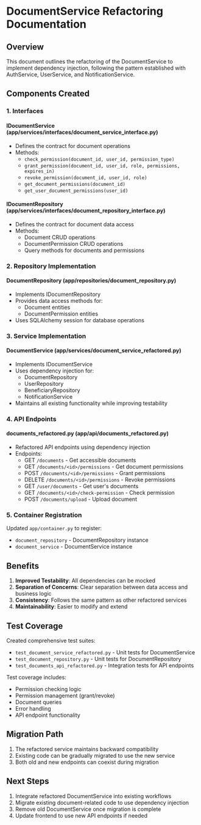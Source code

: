 # DocumentService Refactoring Documentation

## Overview
This document outlines the refactoring of the DocumentService to implement dependency injection, following the pattern established with AuthService, UserService, and NotificationService.

## Components Created

### 1. Interfaces

#### IDocumentService (app/services/interfaces/document_service_interface.py)
- Defines the contract for document operations
- Methods:
  - `check_permission(document_id, user_id, permission_type)`
  - `grant_permission(document_id, user_id, role, permissions, expires_in)`
  - `revoke_permission(document_id, user_id, role)`
  - `get_document_permissions(document_id)`
  - `get_user_document_permissions(user_id)`

#### IDocumentRepository (app/services/interfaces/document_repository_interface.py)
- Defines the contract for document data access
- Methods:
  - Document CRUD operations
  - DocumentPermission CRUD operations
  - Query methods for documents and permissions

### 2. Repository Implementation

#### DocumentRepository (app/repositories/document_repository.py)
- Implements IDocumentRepository
- Provides data access methods for:
  - Document entities
  - DocumentPermission entities
- Uses SQLAlchemy session for database operations

### 3. Service Implementation

#### DocumentService (app/services/document_service_refactored.py)
- Implements IDocumentService
- Uses dependency injection for:
  - DocumentRepository
  - UserRepository
  - BeneficiaryRepository
  - NotificationService
- Maintains all existing functionality while improving testability

### 4. API Endpoints

#### documents_refactored.py (app/api/documents_refactored.py)
- Refactored API endpoints using dependency injection
- Endpoints:
  - GET `/documents` - Get accessible documents
  - GET `/documents/<id>/permissions` - Get document permissions
  - POST `/documents/<id>/permissions` - Grant permissions
  - DELETE `/documents/<id>/permissions` - Revoke permissions
  - GET `/user/documents` - Get user's documents
  - GET `/documents/<id>/check-permission` - Check permission
  - POST `/documents/upload` - Upload document

### 5. Container Registration

Updated `app/container.py` to register:
- `document_repository` - DocumentRepository instance
- `document_service` - DocumentService instance

## Benefits

1. **Improved Testability**: All dependencies can be mocked
2. **Separation of Concerns**: Clear separation between data access and business logic
3. **Consistency**: Follows the same pattern as other refactored services
4. **Maintainability**: Easier to modify and extend

## Test Coverage

Created comprehensive test suites:
- `test_document_service_refactored.py` - Unit tests for DocumentService
- `test_document_repository.py` - Unit tests for DocumentRepository  
- `test_documents_api_refactored.py` - Integration tests for API endpoints

Test coverage includes:
- Permission checking logic
- Permission management (grant/revoke)
- Document queries
- Error handling
- API endpoint functionality

## Migration Path

1. The refactored service maintains backward compatibility
2. Existing code can be gradually migrated to use the new service
3. Both old and new endpoints can coexist during migration

## Next Steps

1. Integrate refactored DocumentService into existing workflows
2. Migrate existing document-related code to use dependency injection
3. Remove old DocumentService once migration is complete
4. Update frontend to use new API endpoints if needed
